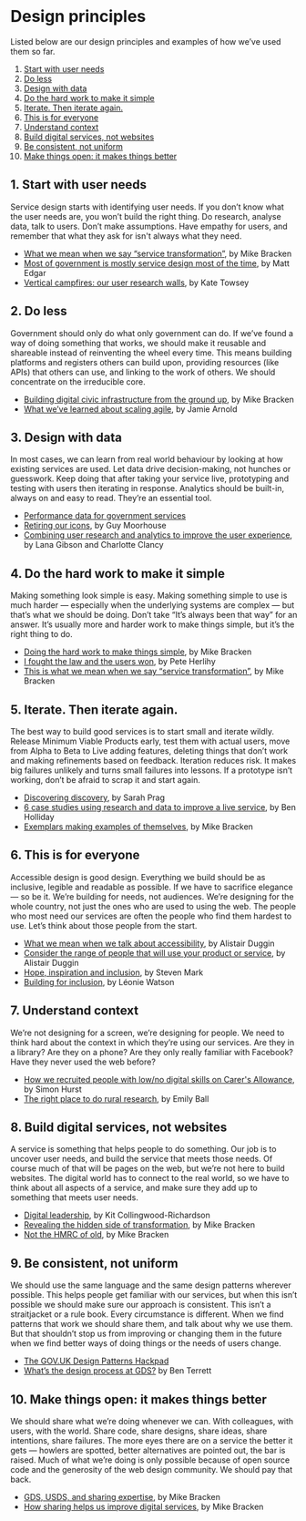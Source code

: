 <br>

# Design principles

Listed below are our design principles and examples of how we’ve used them so far.

<ol class="list list-number">
  <li>
    <a href="#1-start-with-user-needs">Start with user needs</a>
  </li>
  <li>
    <a href="#2-do-less">Do less</a>
  </li>
  <li>
    <a href="#3-design-with-data">Design with data</a>
  </li>
  <li>
    <a href="#4-do-the-hard-work-to-make-it-simple">Do the hard work to make it simple</a>
  </li>
  <li>
    <a href="#5-iterate-then-iterate-again">Iterate. Then iterate again.</a>
  </li>
  <li>
    <a href="#6-this-is-for-everyone">This is for everyone</a>
  </li>
  <li>
    <a href="#7-understand-context">Understand context</a>
  </li>
  <li>
    <a href="#8-build-digital-services-not-websites">Build digital services, not websites</a>
  </li>
  <li>
    <a href="#9-be-consistent-not-uniform">Be consistent, not uniform</a>
  </li>
  <li>
    <a href="#10-make-things-open-it-makes-things-better">Make things open: it makes things better</a>
  </li>
</ol>

## 1. Start with user needs

Service design starts with identifying user needs. If you don’t know what the user needs are, you won’t build the right thing. Do research, analyse data, talk to users. Don’t make assumptions. Have empathy for users, and remember that what they ask for isn't always what they need.

* [What we mean when we say “service transformation”](#), by Mike Bracken
* [Most of government is mostly service design most of the time](#), by Matt Edgar
* [Vertical campfires: our user research walls](#), by Kate Towsey

## 2. Do less

Government should only do what only government can do. If we’ve found a way of doing something that works, we should make it reusable and shareable instead of reinventing the wheel every time. This means building platforms and registers others can build upon, providing resources (like APIs) that others can use, and linking to the work of others. We should concentrate on the irreducible core.

* [Building digital civic infrastructure from the ground up](#), by Mike Bracken
* [What we’ve learned about scaling agile](#), by Jamie Arnold

## 3. Design with data

In most cases, we can learn from real world behaviour by looking at how existing services are used. Let data drive decision-making, not hunches or guesswork. Keep doing that after taking your service live, prototyping and testing with users then iterating in response. Analytics should be built-in, always on and easy to read. They’re an essential tool.

* [Performance data for government services](#)
* [Retiring our icons](#), by Guy Moorhouse
* [Combining user research and analytics to improve the user experience](#), by Lana Gibson and Charlotte Clancy

## 4. Do the hard work to make it simple

Making something look simple is easy. Making something simple to use is much harder — especially when the underlying systems are complex — but that’s what we should be doing. Don’t take “It’s always been that way” for an answer. It’s usually more and harder work to make things simple, but it’s the right thing to do.

* [Doing the hard work to make things simple](#), by Mike Bracken
* [I fought the law and the users won](#), by Pete Herlihy
* [This is what we mean when we say “service transformation”](#), by Mike Bracken

## 5. Iterate. Then iterate again.

The best way to build good services is to start small and iterate wildly. Release Minimum Viable Products early, test them with actual users, move from Alpha to Beta to Live adding features, deleting things that don’t work and making refinements based on feedback. Iteration reduces risk. It makes big failures unlikely and turns small failures into lessons. If a prototype isn’t working, don’t be afraid to scrap it and start again.

* [Discovering discovery](#), by Sarah Prag
* [6 case studies using research and data to improve a live service](#), by Ben Holliday
* [Exemplars making examples of themselves](#), by Mike Bracken


## 6. This is for everyone

Accessible design is good design. Everything we build should be as inclusive, legible and readable as possible. If we have to sacrifice elegance — so be it. We’re building for needs, not audiences. We’re designing for the whole country, not just the ones who are used to using the web. The people who most need our services are often the people who find them hardest to use. Let’s think about those people from the start.

* [What we mean when we talk about accessibility](#), by Alistair Duggin
* [Consider the range of people that will use your product or service](#), by Alistair Duggin
* [Hope, inspiration and inclusion](#), by Steven Mark
* [Building for inclusion](#), by Léonie Watson


## 7. Understand context

We’re not designing for a screen, we’re designing for people. We need to think hard about the context in which they’re using our services. Are they in a library? Are they on a phone? Are they only really familiar with Facebook? Have they never used the web before?

* [How we recruited people with low/no digital skills on Carer's Allowance](#), by Simon Hurst
* [The right place to do rural research](#), by Emily Ball


## 8. Build digital services, not websites

A service is something that helps people to do something. Our job is to uncover user needs, and build the service that meets those needs. Of course much of that will be pages on the web, but we’re not here to build websites. The digital world has to connect to the real world, so we have to think about all aspects of a service, and make sure they add up to something that meets user needs.

* [Digital leadership](#), by Kit Collingwood-Richardson
* [Revealing the hidden side of transformation](#), by Mike Bracken
* [Not the HMRC of old](#), by Mike Bracken


## 9. Be consistent, not uniform

We should use the same language and the same design patterns wherever possible. This helps people get familiar with our services, but when this isn’t possible we should make sure our approach is consistent.
This isn’t a straitjacket or a rule book. Every circumstance is different. When we find patterns that work we should share them, and talk about why we use them. But that shouldn’t stop us from improving or changing them in the future when we find better ways of doing things or the needs of users change.

* [The GOV.UK Design Patterns Hackpad](#)
* [What’s the design process at GDS?](#) by Ben Terrett


## 10. Make things open: it makes things better

We should share what we’re doing whenever we can. With colleagues, with users, with the world. Share code, share designs, share ideas, share intentions, share failures. The more eyes there are on a service the better it gets — howlers are spotted, better alternatives are pointed out, the bar is raised.
Much of what we’re doing is only possible because of open source code and the generosity of the web design community. We should pay that back.

* [GDS, USDS, and sharing expertise](#), by Mike Bracken
* [How sharing helps us improve digital services](#), by Mike Bracken
